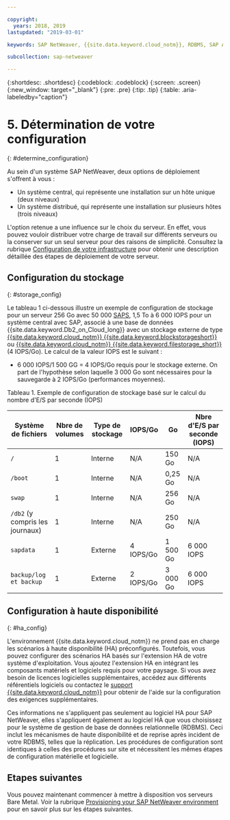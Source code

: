 ```yaml
---

copyright:
  years: 2018, 2019
lastupdated: "2019-03-01"

keywords: SAP NetWeaver, {{site.data.keyword.cloud_notm}}, RDBMS, SAP Application Performance Standards, SAPS, SAP Certified, database

subcollection: sap-netweaver

---
```


{:shortdesc: .shortdesc}
{:codeblock: .codeblock}
{:screen: .screen}
{:new_window: target="_blank"}
{:pre: .pre}
{:tip: .tip}
{:table: .aria-labeledby="caption"}


# 5. Détermination de votre configuration
{: #determine_configuration}

Au sein d'un système SAP NetWeaver, deux options de déploiement s'offrent à vous :
  * Un système central, qui représente une installation sur un hôte unique (deux niveaux)
  * Un système distribué, qui représente une installation sur plusieurs hôtes (trois niveaux)

L'option retenue a une influence sur le choix du serveur. En effet, vous pouvez vouloir distribuer votre charge de travail sur différents serveurs ou la conserver sur un seul serveur pour des raisons de simplicité. Consultez la rubrique [Configuration de votre infrastructure](/docs/infrastructure/sap-netweaver?topic=sap-netweaver-set_up_infrastructure#set_up_infrastructure) pour obtenir une description détaillée des étapes de déploiement de votre serveur.

## Configuration du stockage
{: #storage_config}

Le tableau 1 ci-dessous illustre un exemple de configuration de stockage pour un serveur 256 Go avec 50 000 [SAPS](/docs/infrastructure/sap-netweaver?topic=sap-netweaver-size_the_server#size_the_server), 1,5 To à 6 000 IOPS pour un système central avec SAP, associé à une base de données {{site.data.keyword.Db2_on_Cloud_long}} avec un stockage externe de type [{{site.data.keyword.cloud_notm}} {{site.data.keyword.blockstorageshort}}](/docs/infrastructure/BlockStorage?topic=BlockStorage-getting-started#getting-started) ou [{{site.data.keyword.cloud_notm}} {{site.data.keyword.filestorage_short}}](/docs/infrastructure/FileStorage?topic=FileStorage-getting-started#getting-started) (4 IOPS/Go). Le calcul de la valeur IOPS est le suivant :

  * 6 000 IOPS/1 500 GG = 4 IOPS/Go requis pour le stockage externe. On part de l'hypothèse selon laquelle 3 000 Go sont nécessaires pour la sauvegarde à 2 IOPS/Go (performances moyennes).

Tableau 1. Exemple de configuration de stockage basé sur le calcul du nombre d'E/S par seconde (IOPS)

| Système de fichiers | Nbre de volumes | Type de stockage | IOPS/Go | Go | Nbre d'E/S par seconde (IOPS) |
| --- | --- | --- | --- | --- | --- |
| `/` | 1 | Interne | N/A | 150 Go | N/A |
| `/boot` | 1 | Interne | N/A | 0,25 Go | N/A |
| `swap` | 1 | Interne | N/A | 256 Go | N/A |
| `/db2` (y compris les journaux) | 1 | Interne | N/A | 250 Go | N/A |
| `sapdata` | 1 | Externe | 4 IOPS/Go | 1 500 Go | 6 000 IOPS |
| `backup/log et backup` | 1 | Externe | 2 IOPS/Go | 3 000 Go | 6 000 IOPS |

## Configuration à haute disponibilité
{: #ha_config}

L'environnement {{site.data.keyword.cloud_notm}} ne prend pas en charge les scénarios à haute disponibilité (HA) préconfigurés. Toutefois, vous pouvez configurer des scénarios HA basés sur l'extension HA de votre système d'exploitation. Vous ajoutez l'extension HA en intégrant les composants matériels et logiciels requis pour votre paysage. Si vous avez besoin de licences logicielles supplémentaires, accédez aux différents référentiels logiciels ou contactez le [support {{site.data.keyword.cloud_notm}}](/docs/get-support?topic=get-support-getting-customer-support#getting-customer-support) pour obtenir de l'aide sur la configuration des exigences supplémentaires. 

Ces informations ne s'appliquent pas seulement au logiciel HA pour SAP NetWeaver, elles s'appliquent également au logiciel HA que vous choisissez pour le système de gestion de base de données relationnelle (RDBMS). Ceci inclut les mécanismes de haute disponibilité et de reprise après incident de votre RDBMS, telles que la réplication. Les procédures de configuration sont identiques à celles des procédures sur site et nécessitent les mêmes étapes de configuration matérielle et logicielle.

## Etapes suivantes

Vous pouvez maintenant commencer à mettre à disposition vos serveurs Bare Metal. Voir la rubrique [Provisioning your SAP NetWeaver environment](/docs/infrastructure/sap-netweaver?topic=sap-netweaver-provision_environment#provision_environment) pour en savoir plus sur les étapes suivantes.
